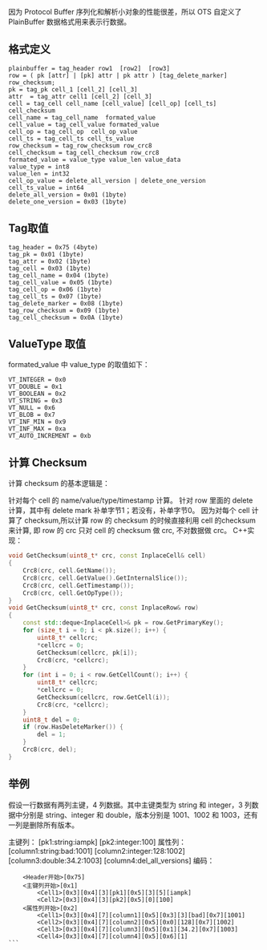因为 Protocol Buffer 序列化和解析小对象的性能很差，所以 OTS 自定义了 PlainBuffer 数据格式用来表示行数据。

## 格式定义

```
plainbuffer = tag_header row1  [row2]  [row3]
row = ( pk [attr] | [pk] attr | pk attr ) [tag_delete_marker] row_checksum;
pk = tag_pk cell_1 [cell_2] [cell_3]
attr  = tag_attr cell1 [cell_2] [cell_3]
cell = tag_cell cell_name [cell_value] [cell_op] [cell_ts] cell_checksum
cell_name = tag_cell_name  formated_value
cell_value = tag_cell_value formated_value
cell_op = tag_cell_op  cell_op_value
cell_ts = tag_cell_ts cell_ts_value
row_checksum = tag_row_checksum row_crc8
cell_checksum = tag_cell_checksum row_crc8
formated_value = value_type value_len value_data
value_type = int8
value_len = int32
cell_op_value = delete_all_version | delete_one_version
cell_ts_value = int64
delete_all_version = 0x01 (1byte)
delete_one_version = 0x03 (1byte)
```

## Tag取值

```
tag_header = 0x75 (4byte)
tag_pk = 0x01 (1byte)
tag_attr = 0x02 (1byte)
tag_cell = 0x03 (1byte)
tag_cell_name = 0x04 (1byte)
tag_cell_value = 0x05 (1byte)
tag_cell_op = 0x06 (1byte)
tag_cell_ts = 0x07 (1byte)
tag_delete_marker = 0x08 (1byte)
tag_row_checksum = 0x09 (1byte)
tag_cell_checksum = 0x0A (1byte)
```

## ValueType 取值

formated_value 中 value_type 的取值如下：

```
VT_INTEGER = 0x0
VT_DOUBLE = 0x1
VT_BOOLEAN = 0x2
VT_STRING = 0x3
VT_NULL = 0x6
VT_BLOB = 0x7
VT_INF_MIN = 0x9
VT_INF_MAX = 0xa
VT_AUTO_INCREMENT = 0xb
```

## 计算 Checksum

计算 checksum 的基本逻辑是：

针对每个 cell 的 name/value/type/timestamp 计算。
针对 row 里面的 delete 计算，其中有 delete mark 补单字节1；若没有，补单字节0。
因为对每个 cell 计算了 checksum,所以计算 row 的 checksum 的时候直接利用 cell 的checksum 来计算, 即 row 的 crc 只对 cell 的 checksum 做 crc, 不对数据做 crc。
C++实现：

```cpp
void GetChecksum(uint8_t* crc, const InplaceCell& cell)
{
    Crc8(crc, cell.GetName());
    Crc8(crc, cell.GetValue().GetInternalSlice());
    Crc8(crc, cell.GetTimestamp());
    Crc8(crc, cell.GetOpType());
}
void GetChecksum(uint8_t* crc, const InplaceRow& row)
{
    const std::deque<InplaceCell>& pk = row.GetPrimaryKey();
    for (size_t i = 0; i < pk.size(); i++) {
        uint8_t* cellcrc;
        *cellcrc = 0;
        GetChecksum(cellcrc, pk[i]);
        Crc8(crc, *cellcrc);
    }
    for (int i = 0; i < row.GetCellCount(); i++) {
        uint8_t* cellcrc;
        *cellcrc = 0;
        GetChecksum(cellcrc, row.GetCell(i));
        Crc8(crc, *cellcrc);
    }
    uint8_t del = 0;
    if (row.HasDeleteMarker()) {
        del = 1;
    }
    Crc8(crc, del);
}
```

## 举例

假设一行数据有两列主键，4 列数据。其中主键类型为 string 和 integer，3 列数据中分别是 string、integer 和 double，版本分别是 1001、1002 和 1003，还有一列是删除所有版本。

主键列：
[pk1:string:iampk]
[pk2:integer:100]
属性列：
[column1:string:bad:1001]
[column2:integer:128:1002]
[column3:double:34.2:1003]
[column4:del_all_versions]
编码：

````
    <Header开始>[0x75]
    <主键列开始>[0x1]
        <Cell1>[0x3][0x4][3][pk1][0x5][3][5][iampk]
        <Cell2>[0x3][0x4][3][pk2][0x5][0][100]
    <属性列开始>[0x2]
        <Cell1>[0x3][0x4][7][column1][0x5][0x3][3][bad][0x7][1001]
        <Cell2>[0x3][0x4][7][column2][0x5][0x0][128][0x7][1002]
        <Cell3>[0x3][0x4][7][column3][0x5][0x1][34.2][0x7][1003]
        <Cell4>[0x3][0x4][7][column4][0x5][0x6][1]
```
